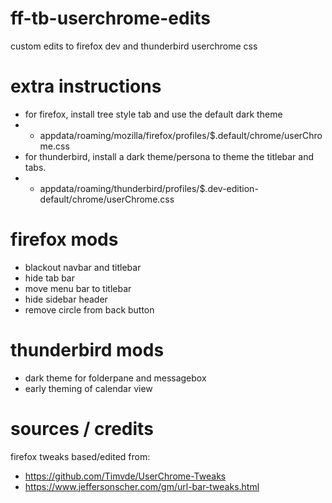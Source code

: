 # ff-tb-userchrome-edits
custom edits to firefox dev and thunderbird userchrome css

# extra instructions
* for firefox, install tree style tab and use the default dark theme
* * appdata/roaming/mozilla/firefox/profiles/$.default/chrome/userChrome.css
* for thunderbird, install a dark theme/persona to theme the titlebar and tabs.
* * appdata/roaming/thunderbird/profiles/$.dev-edition-default/chrome/userChrome.css

# firefox mods
* blackout navbar and titlebar
* hide tab bar
* move menu bar to titlebar
* hide sidebar header
* remove circle from back button

# thunderbird mods
* dark theme for folderpane and messagebox
* early theming of calendar view

# sources / credits
firefox tweaks based/edited from:
* https://github.com/Timvde/UserChrome-Tweaks
* https://www.jeffersonscher.com/gm/url-bar-tweaks.html 
